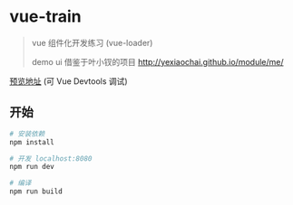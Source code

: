# vue-train

> vue 组件化开发练习 (vue-loader)
>
> demo ui 借鉴于叶小钗的项目 http://yexiaochai.github.io/module/me/

[预览地址][dist] (可 Vue Devtools 调试)


## 开始

``` bash
# 安装依赖
npm install

# 开发 localhost:8080
npm run dev

# 编译
npm run build
```

[dist]: https://52cik.github.io/vue-train/dist/
